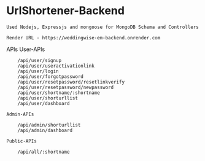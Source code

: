 # UrlShortener-Backend
    Used Nodejs, Expressjs and mongoose for MongoDB Schema and Controllers

    Render URL - https://weddingwise-em-backend.onrender.com


APIs
    User-APIs
    
        /api/user/signup
        /api/user/useractivationlink
        /api/user/login
        /api/user/forgotpassword
        /api/user/resetpassword/resetlinkverify
        /api/user/resetpassword/newpassword
        /api/user/shortname/:shortname
        /api/user/shorturllist
        /api/user/dashboard

    Admin-APIs
    
        /api/admin/shorturllist
        /api/admin/dashboard

    Public-APIs
    
        /api/all/:shortname
